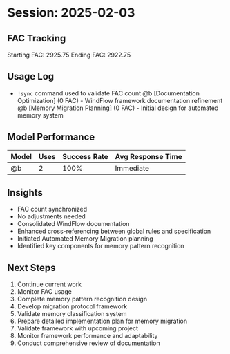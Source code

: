 # Session: 2025-02-03

## FAC Tracking
Starting FAC: 2925.75
Ending FAC: 2922.75

## Usage Log
- `!sync` command used to validate FAC count
@b [Documentation Optimization] (0 FAC) - WindFlow framework documentation refinement
@b [Memory Migration Planning] (0 FAC) - Initial design for automated memory system

## Model Performance
| Model | Uses | Success Rate | Avg Response Time |
|-------|------|--------------|------------------|
| @b    | 2    | 100%         | Immediate        |

## Insights
- FAC count synchronized
- No adjustments needed
- Consolidated WindFlow documentation
- Enhanced cross-referencing between global rules and specification
- Initiated Automated Memory Migration planning
- Identified key components for memory pattern recognition

## Next Steps
1. Continue current work
2. Monitor FAC usage
1. Complete memory pattern recognition design
2. Develop migration protocol framework
3. Validate memory classification system
4. Prepare detailed implementation plan for memory migration
5. Validate framework with upcoming project
6. Monitor framework performance and adaptability
7. Conduct comprehensive review of documentation
